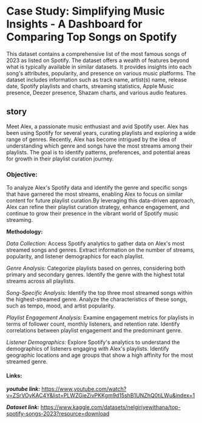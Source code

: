 # Case Study: Simplifying Music Insights - A Dashboard for Comparing Top Songs on Spotify
This dataset contains a comprehensive list of the most famous songs of 2023 as listed on Spotify. The dataset offers a wealth of features beyond what is typically available in similar datasets. It provides insights into each song's attributes, popularity, and presence on various music platforms. The dataset includes information such as track name, artist(s) name, release date, Spotify playlists and charts, streaming statistics, Apple Music presence, Deezer presence, Shazam charts, and various audio features.
## story
Meet Alex, a passionate music enthusiast and avid Spotify user. Alex has been using Spotify for several years, curating playlists and exploring a wide range of genres. Recently, Alex has become intrigued by the idea of understanding which genre and songs have the most streams among their playlists. The goal is to identify patterns, preferences, and potential areas for growth in their playlist curation journey.

### Objective:

To analyze Alex's Spotify data and identify the genre and specific songs that have garnered the most streams, enabling Alex to focus on similar content for future playlist curation.By leveraging this data-driven approach, Alex can refine their playlist curation strategy, enhance engagement, and continue to grow their presence in the vibrant world of Spotify music streaming.


**Methodology:**

_Data Collection:_ Access Spotify analytics to gather data on Alex's most streamed songs and genres.
Extract information on the number of streams, popularity, and listener demographics for each playlist.

_Genre Analysis:_ Categorize playlists based on genres, considering both primary and secondary genres.
Identify the genre with the highest total streams across all playlists.

_Song-Specific Analysis:_ Identify the top three most streamed songs within the highest-streamed genre.
Analyze the characteristics of these songs, such as tempo, mood, and artist popularity.

_Playlist Engagement Analysis:_ Examine engagement metrics for playlists in terms of follower count, monthly listeners, and retention rate.
Identify correlations between playlist engagement and the predominant genre.

_Listener Demographics:_ Explore Spotify's analytics to understand the demographics of listeners engaging with Alex's playlists.
Identify geographic locations and age groups that show a high affinity for the most streamed genre.

#### Links:

_**youtube link:**_ https://www.youtube.com/watch?v=ZSrVOyKAC4Y&list=PLWZGieZivPKKgm9d15shB1UNZhQ0tiLWu&index=1

_**Dataset link:**_ https://www.kaggle.com/datasets/nelgiriyewithana/top-spotify-songs-2023?resource=download
